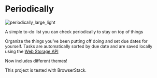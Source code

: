 # Periodically

![periodically_large_light](https://user-images.githubusercontent.com/101839505/177592779-4ae7fd6b-1f04-46e5-b48c-ddc15ebaa57c.png)

A simple to-do list you can check periodically to stay on top of things

Organize the things you've been putting off doing and set due dates for yourself. Tasks are automatically sorted by due date and are saved locally using the [Web Storage API](https://developer.mozilla.org/en-US/docs/Web/API/Web_Storage_API)

Now includes different themes!

This project is tested with BrowserStack.
